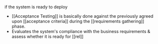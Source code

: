 if the system is ready to deploy

- [[Acceptance Testing]] is basically done against the previously agreed upon [[acceptance criteria]] during the [[requirements gathering]] phase.
- Evaluates the system's compliance with the business requirements & assess whether it is ready for [[rel]]
